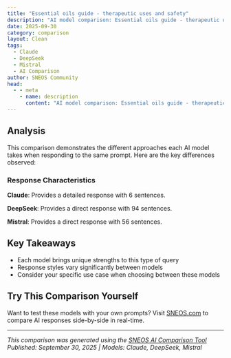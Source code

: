 ```yaml
---
title: "Essential oils guide - therapeutic uses and safety"
description: "AI model comparison: Essential oils guide - therapeutic uses and safety..."
date: 2025-09-30
category: comparison
layout: Clean
tags:
  - Claude
  - DeepSeek
  - Mistral
  - AI Comparison
author: SNEOS Community
head:
  - - meta
    - name: description
      content: "AI model comparison: Essential oils guide - therapeutic uses and safety..."
---
```


<ChatComparison
  title="Essential oils guide - therapeutic uses and safety"
  prompt="Essential oils guide - therapeutic uses and safety"
  :responses='{
    "Claude": "# Essential Oils Guide: Therapeutic Uses and Safety\n\n## What Are Essential Oils?\n\nEssential oils are concentrated plant extracts that capture the plant\u0027s scent, flavor, and beneficial compounds. They\u0027re obtained through distillation or mechanical methods like cold pressing.\n\n## Common Essential Oils and Their Therapeutic Uses\n\n### **Lavender (Lavandula angustifolia)**\n- **Uses**: Relaxation, sleep support, minor wound care, anxiety relief\n- **Applications**: Diffusion, topical (diluted), pillow spray\n- **Research**: Well-studied for anxiety and sleep improvement\n\n### **Tea Tree (Melaleuca alternifolia)**\n- **Uses**: Antimicrobial, acne treatment, fungal infections\n- **Applications**: Topical (always diluted), cleaning products\n- **Research**: Strong evidence for antimicrobial properties\n\n### **Peppermint (Mentha piperita)**\n- **Uses**: Nausea relief, headache support, respiratory congestion\n- **Applications**: Inhalation, topical (highly diluted), diffusion\n- **Research**: Effective for IBS symptoms and tension headaches\n\n### **Eucalyptus (Eucalyptus globulus)**\n- **Uses**: Respiratory support, muscle pain relief\n- **Applications**: Steam inhalation, topical (diluted), diffusion\n- **Research**: Proven decongestant properties\n\n### **Chamomile (Matricaria chamomilla)**\n- **Uses**: Calming, sleep support, skin irritation\n- **Applications**: Diffusion, topical (diluted), aromatherapy\n- **Research**: Mild anxiety and sleep benefits\n\n## Safe Usage Guidelines\n\n### **Dilution is Critical**\n- **Topical use**: Dilute to 1-3% concentration\n- **Carrier oils**: Jojoba, coconut, sweet almond, or olive oil\n- **Never apply undiluted** (except lavender and tea tree in small amounts)\n\n### **Application Methods**\n- **Aromatherapy**: Diffusers, inhalation, room sprays\n- **Topical**: Mixed with carrier oils for massage or skincare\n- **Bath**: 5-10 drops mixed with bath salts or carrier oil\n\n## Important Safety Warnings\n\n### **Do NOT Ingest**\n- Essential oils are highly concentrated and can be toxic when consumed\n- Even \u0022food-grade\u0022 oils require extreme caution\n- Consult healthcare providers before any internal use\n\n### **Skin Safety**\n- Always patch test before full application\n- Some oils are photosensitive (citrus oils) - avoid sun exposure\n- Discontinue use if irritation occurs\n\n### **Special Populations**\n- **Pregnant/nursing**: Many oils are contraindicated\n- **Children**: Use only child-safe oils in lower concentrations\n- **Pets**: Many oils are toxic to cats and dogs\n- **Medical conditions**: Consult healthcare providers first\n\n### **Quality Considerations**\n- Choose reputable suppliers with GC/MS testing\n- Look for pure, therapeutic-grade oils\n- Avoid synthetic fragrances labeled as \u0022essential oils\u0022\n\n## Red Flags and Precautions\n\n### **Avoid These Practices**\n- Taking oils internally without professional guidance\n- Using undiluted oils on skin regularly\n- Diffusing continuously for hours\n- Using oils as replacement for medical treatment\n\n### **Seek Medical Attention If**\n- Severe skin reactions occur\n- Breathing difficulties develop\n- Accidental ingestion happens\n- Existing medical conditions worsen\n\n## Evidence-Based Perspective\n\n### **What Research Supports**\n- Aromatherapy for mild anxiety and stress\n- Topical applications for certain skin conditions\n- Some antimicrobial properties\n- Complementary use for symptom management\n\n### **What Lacks Strong Evidence**\n- Curing serious diseases\n- Replacing conventional medical treatment\n- Many specific health claims found online\n\n## Bottom Line\n\nEssential oils can be valuable tools for wellness when used safely and appropriately. They work best as **complementary** therapies alongside conventional healthcare, not as replacements for medical treatment.\n\n**Key Principles**:\n- Start with high-quality oils\n- Always dilute for topical use\n- Consult healthcare providers for medical conditions\n- Use as part of a holistic wellness approach\n- Be skeptical of miracle cure claims\n\n**When in doubt, consult with a qualified aromatherapist or healthcare provider**, especially if you have medical conditions, take medications, or are pregnant/nursing.",
    "DeepSeek": "Of course. Here is a comprehensive guide to essential oils, covering their therapeutic uses and, most importantly, their safety.\n\n***\n\n### **A Beginner\u0027s Guide to Essential Oils: Therapeutic Uses and Safety**\n\nEssential oils are highly concentrated, aromatic compounds extracted from plants. They are the \u0022essence\u0022 of the plant\u0027s fragrance and contain its therapeutic properties. Used for centuries in various cultures, they are a key part of aromatherapy, a holistic healing treatment that uses natural plant extracts to promote health and well-being.\n\n---\n\n### **Part 1: Therapeutic Uses and Popular Oils**\n\nEssential oils are primarily used in three ways: through **aromatherapy (inhalation)**, **topical application**, and, in specific cases, **internal use** (only under the guidance of a qualified professional). Each oil has a unique chemical profile, leading to different effects.\n\nHere are some of the most popular essential oils and their common therapeutic uses:\n\n| Essential Oil | Scent Profile | Common Therapeutic Uses |\n| :--- | :--- | :--- |\n| **Lavender** | Floral, Herbaceous, Sweet | **The \u0022Swiss Army Knife\u0022 of Oils.** Calming, promotes relaxation and sleep, soothes skin irritations, minor burns, and bug bites. |\n| **Peppermint** | Minty, Fresh, Sharp | **Energizing \u0026 Cooling.** Boosts energy and focus, eases tension headaches, soothes digestive discomfort (nausea, IBS), relieves muscle aches. |\n| **Tea Tree** | Medicinal, Camphorous, Fresh | **Powerful Antiseptic.** Natural disinfectant for skin and surfaces, fights acne and fungal infections, supports immune function. |\n| **Lemon** | Citrus, Bright, Clean | **Uplifting \u0026 Cleansing.** Improves mood and mental clarity, natural household cleaner, supports immune system. |\n| **Eucalyptus** | Camphorous, Minty, Clean | **Respiratory Powerhouse.** Clears sinuses and congestion, helps with coughs and colds, provides a cooling sensation on the skin. |\n| **Chamomile (Roman)** | Sweet, Fruity, Herbaceous | **Ultimate Soother.** Calms nerves and anxiety, promotes deep sleep, soothes skin conditions like eczema and inflammation. |\n| **Frankincense** | Woody, Earthy, Spicy | **Grounding \u0026 Rejuvenating.** Reduces stress and promotes meditation, supports immune function, may help reduce the appearance of scars and wrinkles. |\n| **Rosemary** | Herbaceous, Camphorous, Sharp | **Stimulating \u0026 Clarifying.** Improves memory and concentration, stimulates hair growth, relieves muscle pain. |\n\n---\n\n### **Part 2: Essential Oil Safety - The Non-Negotiable Rules**\n\nBecause essential oils are highly potent, safety is paramount. Improper use can lead to skin irritation, allergic reactions, organ damage, and other serious health issues.\n\n#### **1. Dilution is Mandatory for Topical Use**\nNever apply undiluted (\u0022neat\u0022) essential oils directly to the skin, with very few exceptions (and only under expert guidance).\n\n*   **Carrier Oils:** Always dilute essential oils in a carrier oil. These are neutral, fatty oils that \u0022carry\u0022 the essential oil safely onto your skin.\n    *   Examples: Jojoba, Sweet Almond, Fractionated Coconut, Grapeseed, Olive Oil.\n*   **General Dilution Guidelines:**\n    *   **Adults:** 1% to 2% dilution is standard for most daily uses.\n        *   **1% Dilution:** 5-6 drops of essential oil per 1 ounce (30 mL) of carrier oil.\n        *   **2% Dilution:** 10-12 drops of essential oil per 1 ounce (30 mL) of carrier oil.\n    *   **For Face, Sensitive Skin, Children, and Elderly:** Use a much lower dilution (0.5% - 1%).\n\n#### **2. Perform a Patch Test**\nBefore using a new oil topically, apply a small amount of the diluted mixture to a patch of skin (like the inner forearm). Wait 24 hours to see if any redness, itching, or reaction occurs.\n\n#### **3. Beware of Photosensitivity**\nSome oils, particularly **citrus oils** (like Bergamot, Lemon, Lime, Grapefruit, and Orange), can cause severe burns or blistering when exposed to UV light (sun or tanning beds).\n*   **Rule:** Avoid sun exposure for at least 12-24 hours after applying these oils to your skin.\n\n#### **4. Never Use Internally Without Expert Guidance**\nInternal use is the most controversial and risky method. It is **NOT** recommended for beginners.\n*   **Dangers:** Internal use can damage the gastrointestinal tract, liver, and kidneys.\n*   **Rule:** Only take essential oils internally if prescribed by a qualified medical professional or a certified clinical aromatherapist.\n\n#### **5. Special Populations: Extra Caution**\n*   **Pregnancy \u0026 Breastfeeding:** Many oils are unsafe as they can affect hormones or cross the placenta. **Always consult your doctor and a qualified aromatherapist.** Oils to generally avoid include clary sage, rosemary, basil, and sage.\n*   **Children \u0026 Infants:** Their skin is more sensitive, and their bodies are less equipped to process the potent compounds. Use extreme dilution (often 0.25%-0.5%) and avoid oils like Eucalyptus and Peppermint on or near the faces of young children, as they can cause breathing issues. **Research age-appropriate oils carefully.**\n*   **People with Medical Conditions:** Those with asthma, epilepsy, high blood pressure, or liver/kidney disease, and those on medications should consult a doctor before use. Some oils can interact with medications or trigger conditions.\n\n#### **6. Keep Away from Pets**\nWhat is safe for humans can be toxic to animals. Cats, in particular, lack the liver enzyme to process many essential oils and can suffer fatal toxicity. Dogs are also at risk. Always research pet safety and keep oils and diffusers out of reach.\n\n#### **7. Quality Matters**\nNot all essential oils are created equal. Adulterated or synthetic oils will not provide therapeutic benefits and may be harmful.\n*   **Look For:**\n    *   **Latin Name:** The bottle should list the plant\u0027s botanical name (e.g., *Lavandula angustifolia*).\n    *   **Purity:** It should state \u0022100% Pure Essential Oil.\u0022\n    *   **Origin:** The country where the plant was grown.\n    *   **Extraction Method:** e.g., Steam Distilled, Cold-Pressed.\n    *   **GC/MS Testing:** Reputable companies provide third-party testing reports to verify purity and composition.\n\n---\n\n### **Part 3: How to Use Essential Oils Safely**\n\n1.  **Inhalation (Aromatherapy):** The safest and most common method.\n    *   **Diffuser:** Add water and a few drops of oil to disperse the scent into the air.\n    *   **Steam Inhalation:** Add 1-2 drops to a bowl of hot water, place a towel over your head, and breathe in the steam for a few minutes (keep eyes closed).\n    *   **Direct Inhalation:** Smell directly from the bottle or place a drop on a tissue.\n\n2.  **Topical Application:** Always diluted.\n    *   **Massage:** Dilute in a carrier oil for a relaxing or soothing massage.\n    *   **Rollerballs:** Pre-dilute oils in a rollerball bottle with a carrier oil for easy, on-the-go application.\n    *   **Compress:** Add a few diluted drops to a warm or cold compress and apply to the affected area (e.g., muscles, forehead).\n\n3.  **Internal Use (Advanced Only):**\n    *   **Only** if using oils specifically labeled as dietary supplements and under the guidance of a professional. This often involves placing a drop in a vegetable capsule.\n\n### **Final Word**\n\nEssential oils can be a wonderful addition to your wellness routine, offering natural support for mood, stress, and minor physical complaints. However, **respect their potency.** Start low, go slow, prioritize dilution, and when in doubt, consult a certified aromatherapist or your healthcare provider.\n\n***\n\n**Disclaimer:** This guide is for informational purposes only and is not a substitute for professional medical advice, diagnosis, or treatment. Always seek the advice of your physician or other qualified health provider with any questions you may have regarding a medical condition.",
    "Mistral": "Essential oils are highly concentrated plant extracts that have been used for centuries for their therapeutic benefits. Here\u0027s a guide on therapeutic uses and safety of some popular essential oils:\n\n### Therapeutic Uses\n\n1. **Lavender (Lavandula angustifolia)**\n   - **Uses:** Relaxation, stress relief, improved sleep, skin care, and wound healing.\n   - **Application:** Diffusion, topical application (diluted), baths, and inhalation.\n\n2. **Peppermint (Mentha x piperita)**\n   - **Uses:** Digestive aid, headache relief, muscle pain relief, and mental clarity.\n   - **Application:** Diffusion, topical application (diluted), and inhalation.\n\n3. **Eucalyptus (Eucalyptus globulus)**\n   - **Uses:** Respiratory support, sinus relief, and muscle pain relief.\n   - **Application:** Diffusion, topical application (diluted), and inhalation.\n\n4. **Tea Tree (Melaleuca alternifolia)**\n   - **Uses:** Antimicrobial, antifungal, and skin care (acne, wounds).\n   - **Application:** Topical application (diluted), and inhalation.\n\n5. **Frankincense (Boswellia carterii)**\n   - **Uses:** Stress relief, skin care, and respiratory support.\n   - **Application:** Diffusion, topical application (diluted), and inhalation.\n\n6. **Lemon (Citrus limon)**\n   - **Uses:** Mood enhancement, energy boost, and cleaning agent.\n   - **Application:** Diffusion, topical application (diluted), and inhalation.\n\n7. **Rosemary (Rosmarinus officinalis)**\n   - **Uses:** Memory enhancement, hair growth, and muscle pain relief.\n   - **Application:** Diffusion, topical application (diluted), and inhalation.\n\n8. **Chamomile (Matricaria chamomilla)**\n   - **Uses:** Relaxation, stress relief, and skin care.\n   - **Application:** Diffusion, topical application (diluted), and inhalation.\n\n### Safety Guidelines\n\n1. **Dilution:**\n   - Always dilute essential oils before applying them to the skin. A common dilution ratio is 2-3 drops of essential oil per teaspoon of carrier oil (such as coconut, jojoba, or almond oil).\n\n2. **Skin Sensitivity:**\n   - Perform a patch test before using a new essential oil. Apply a small amount of diluted oil to a small area of skin and wait 24 hours to check for any adverse reactions.\n\n3. **Ingestion:**\n   - Avoid ingesting essential oils unless under the guidance of a healthcare professional. Some oils can be toxic if ingested.\n\n4. **Children and Pregnancy:**\n   - Use essential oils with caution around children and pregnant women. Some oils are not suitable for these groups. Always consult a healthcare provider before use.\n\n5. **Photosensitivity:**\n   - Certain essential oils, such as citrus oils, can cause photosensitivity. Avoid direct sunlight or UV exposure for at least 12 hours after applying these oils topically.\n\n6. **Storage:**\n   - Store essential oils in a cool, dark place away from heat and direct sunlight. Keep them out of reach of children and pets.\n\n7. **Allergies:**\n   - Be aware of any allergies or sensitivities you may have to specific plants or oils.\n\n8. **Professional Guidance:**\n   - Consult a certified aromatherapist or healthcare provider for personalized advice and to ensure safe and effective use.\n\n### Common Carrier Oils\n\n- **Coconut Oil:** Moisturizing and soothing.\n- **Jojoba Oil:** Light and non-greasy, good for all skin types.\n- **Almond Oil:** Rich in vitamins, good for dry skin.\n- **Grapeseed Oil:** Light and odorless, good for oily skin.\n- **Olive Oil:** Rich and moisturizing, good for dry skin.\n\n### Conclusion\n\nEssential oils can be a powerful addition to your wellness routine, but it\u0027s crucial to use them safely and responsibly. Always dilute, perform patch tests, and consult a healthcare provider if you have any concerns. Enjoy the therapeutic benefits of essential oils while prioritizing your safety."
  }'
  published-date="22:46"
/>

## Analysis

This comparison demonstrates the different approaches each AI model takes when responding to the same prompt. Here are the key differences observed:

### Response Characteristics

**Claude**: Provides a detailed response with 6 sentences. 

**DeepSeek**: Provides a direct response with 94 sentences. 

**Mistral**: Provides a direct response with 56 sentences. 

## Key Takeaways

- Each model brings unique strengths to this type of query
- Response styles vary significantly between models
- Consider your specific use case when choosing between these models

## Try This Comparison Yourself

Want to test these models with your own prompts? Visit [SNEOS.com](https://sneos.com) to compare AI responses side-by-side in real-time.

---

*This comparison was generated using the [SNEOS AI Comparison Tool](https://sneos.com)*
*Published: September 30, 2025 | Models: Claude, DeepSeek, Mistral*
